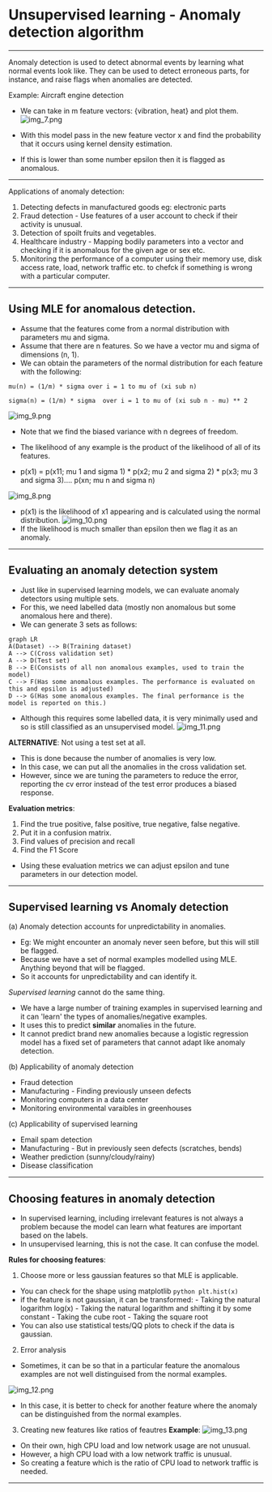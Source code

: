 # Unsupervised learning - Anomaly detection algorithm 

***

Anomaly detection is used to detect abnormal events by learning what normal events look like. 
They can be used to detect erroneous parts, for instance, and raise flags when anomalies are detected. 

Example: Aircraft engine detection 
- We can take in m feature vectors: {vibration, heat} and plot them. 
![img_7.png](img_7.png)

- With this model pass in the new feature vector x and find the probability that it occurs using kernel density estimation. 
- If this is lower than some number epsilon then it is flagged as anomalous. 


***

Applications of anomaly detection: 
1. Detecting defects in manufactured goods eg: electronic parts
2. Fraud detection - Use features of a user account to check if their activity is unusual. 
3. Detection of spoilt fruits and vegetables. 
4. Healthcare industry - Mapping bodily parameters into a vector and checking if it is anomalous for the given age or sex etc. 
5. Monitoring the performance of a computer using their memory use, disk access rate, load, network traffic etc. to chefck if something is wrong with a particular computer.

***

## Using MLE for anomalous detection. 
- Assume that the features come from a normal distribution with parameters mu and sigma.
- Assume that there are n features. So we have a vector mu and sigma  of dimensions (n, 1).
- We can obtain the parameters of the normal distribution for each feature with the following: 

```mu(n) = (1/m) * sigma over i = 1 to mu of (xi sub n) ```

```sigma(n) = (1/m) * sigma  over i = 1 to mu of (xi sub n - mu) ** 2```

![img_9.png](img_9.png)

- Note that we find the biased variance with n degrees of freedom. 
- The likelihood of any example is the product of the likelihood of all of its features.

- p(x1) = p(x11; mu 1 and sigma 1) * p(x2; mu 2 and sigma 2) * p(x3; mu 3 and sigma 3).... p(xn; mu n and sigma n)

![img_8.png](img_8.png)
- p(x1) is the likelihood of x1 appearing and is calculated using the normal distribution. 
![img_10.png](img_10.png)
- If the likelihood is much smaller than epsilon then we flag it as an anomaly. 

***

## Evaluating an anomaly detection system 
- Just like in supervised learning models, we can evaluate anomaly detectors using multiple sets. 
- For this, we need labelled data (mostly non anomalous but some anomalous here and there). 
- We can generate 3 sets as follows: 


```mermaid
graph LR
A(Dataset) --> B(Training dataset)
A --> C(Cross validation set)
A --> D(Test set)
B --> E(Consists of all non anomalous examples, used to train the model)
C --> F(Has some anomalous examples. The performance is evaluated on this and epsilon is adjusted)
D --> G(Has some anomalous examples. The final performance is the model is reported on this.)

```

- Although this requires some labelled data, it is very minimally used and so is still classified as an unsupervised model. 
![img_11.png](img_11.png)

**ALTERNATIVE**: Not using a test set at all. 
- This is done because the number of anomalies is very low. 
- In this case, we can put all the anomalies in the cross validation set. 
- However, since we are tuning the parameters to reduce the error, reporting the cv error instead of the test error produces a biased response. 

**Evaluation metrics**: 
1. Find the true positive, false positive, true negative, false negative.
2. Put it in a confusion matrix. 
3. Find values of precision and recall 
4. Find the F1 Score 
- Using these evaluation metrics we can adjust epsilon and tune parameters in our detection model. 

***
## Supervised learning vs Anomaly detection

(a) Anomaly detection accounts for unpredictability in anomalies. 
- Eg: We might encounter an anomaly never seen before, but this will still be flagged. 
- Because we have a set of normal examples modelled using MLE. Anything beyond that will be flagged. 
- So it accounts for unpredictability and can identify it. 

_Supervised learning_ cannot do the same thing.
- We have a large number of training examples in supervised learning and it can 'learn' the types of anomalies/negative examples. 
- It uses this to predict **similar** anomalies in the future. 
- It cannot predict brand new anomalies because a logistic regression model has a fixed set of parameters that cannot adapt like anomaly detection. 

(b) Applicability of anomaly detection 
- Fraud detection 
- Manufacturing - Finding previously unseen defects 
- Monitoring computers in a data center 
- Monitoring environmental varaibles in greenhouses 

(c) Applicability of supervised learning 
- Email spam detection 
- Manufacturing - But in previously seen defects (scratches, bends)
- Weather prediction (sunny/cloudy/rainy)
- Disease classification

***
## Choosing features in anomaly detection 
- In supervised learning, including irrelevant features is not always a problem because the model can learn what features are important based on the labels. 
- In unsupervised learning, this is not the case. It can confuse the model. 

**Rules for choosing features**: 
1. Choose more or less gaussian features so that MLE is applicable. 
- You can check for the shape using matplotlib ```python plt.hist(x)```
- if the feature is not gaussian, it can be transformed:
        - Taking the natural logarithm log(x)
        - Taking the natural logarithm and shifting it by some constant
        - Taking the cube root
        - Taking the square root
- You can also use statistical tests/QQ plots to check if the data is gaussian. 

2. Error analysis
- Sometimes, it can be so that in a particular feature the anomalous examples are not well distinguised from the normal examples. 

![img_12.png](img_12.png)

- In this case, it is better to check for another feature where the anomaly can be distinguished from the normal examples. 

3. Creating new features like ratios of feautres 
**Example**: 
![img_13.png](img_13.png)

- On their own, high CPU load and low network usage are not unusual. 
- However, a high CPU load with a low network traffic is unusual. 
- So creating a feature which is the ratio of CPU load to network traffic is needed. 

***

